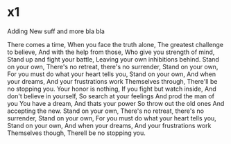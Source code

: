 # x1
Adding New suff 
and more bla bla

There comes a time,
When you face the truth alone,
The greatest challenge to believe,
And with the help from those,
Who give you strength of mind,
Stand up and fight your battle,
Leaving your own inhibitions behind.
Stand on your own,
There's no retreat, there's no surrender,
Stand on your own,
For you must do what your heart tells you,
Stand on your own,
And when your dreams,
And your frustrations work
Themselves through,
There'll be no stopping you.
Your honor is nothing,
If you fight but watch inside,
And don't believe in yourself,
So search at your feelings
And prod the man of you
You have a dream,
And thats your power
So throw out the old ones
And accepting the new.
Stand on your own,
There's no retreat, there's no surrender,
Stand on your own,
For you must do what your heart tells you,
Stand on your own,
And when your dreams,
And your frustrations work
Themselves though,
Therell be no stopping you.
